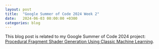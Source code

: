 ```yaml
---
layout: post
title:  "Google Summer of Code 2024 Week 2"
date:   2024-06-03 00:00:00 +0300
categories: blog
---
```


This blog post is related to my Google Summer of Code 2024 project: [Procedural Fragment Shader Generation Using Classic Machine Learning][my-google-summer-of-code-2024-project].


[my-google-summer-of-code-2024-project]: https://summerofcode.withgoogle.com/programs/2024/projects/wYTZuQbA
